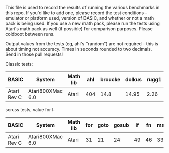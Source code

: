 This file is used to record the results of running the various benchmarks in this repo. If you'd like to add one, please record the test conditions - emulator or platform used, version of BASIC, and whether or not a math pack is being used. If you use a new math pack, please run the tests using Atari's math pack as well (if possible) for comparison purposes. Please coldboot between runs.

Output values from the tests (eg, ahl's "random") are not required - this is about timing not accuracy. Times in seconds rounded to two decimals. Send in those pull requests!

Classic tests:

| BASIC        | System               | Math lib | ahl   | broucke | dolkus | rugg1 | rugg2 | rugg3 | rugg4 | rugg5 | rugg6 | rugg7 | rugg8 | sieve |
|--------------|----------------------|----------|-------|---------|--------|-------|-------|-------|-------|-------|-------|-------|-------|-------|
| Atari Rev C  | Atari800XMac 6.0     | Atari    | 404   | 14.8    | 14.95  | 2.26  | 7.6   | 20.73 | 24.24 | 28.25 | 43.25 | 65.25 | 45.48 | 314.6 |


scruss tests, value for I:

| BASIC        | System               | Math lib | for | goto | gosub | if | fn | maths | string | array | overall |
|--------------|----------------------|----------|-----|------|-------|----|----|-------|--------|-------|---------|
| Atari Rev C  | Atari800XMac 6.0     | Atari    | 31  | 21   | 24    | 49 | 46 | 33    | 53     | 56    | 35      |

